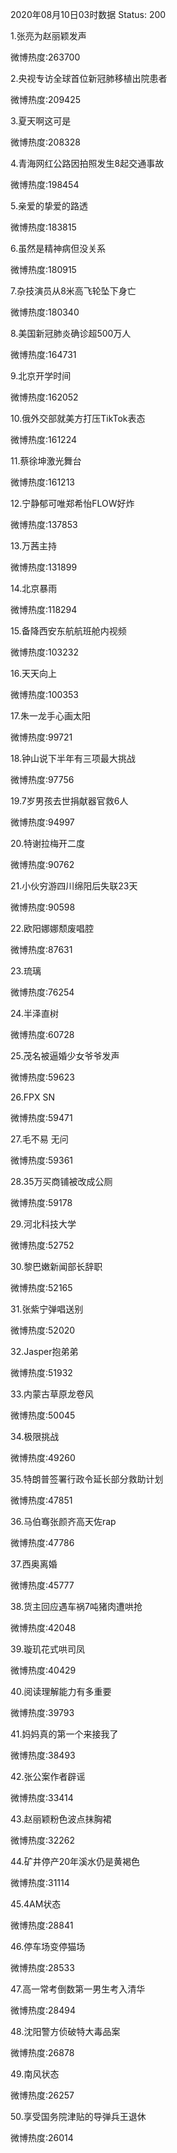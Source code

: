 2020年08月10日03时数据
Status: 200

1.张亮为赵丽颖发声

微博热度:263700

2.央视专访全球首位新冠肺移植出院患者

微博热度:209425

3.夏天啊这可是

微博热度:208328

4.青海网红公路因拍照发生8起交通事故

微博热度:198454

5.亲爱的挚爱的路透

微博热度:183815

6.虽然是精神病但没关系

微博热度:180915

7.杂技演员从8米高飞轮坠下身亡

微博热度:180340

8.美国新冠肺炎确诊超500万人

微博热度:164731

9.北京开学时间

微博热度:162052

10.俄外交部就美方打压TikTok表态

微博热度:161224

11.蔡徐坤激光舞台

微博热度:161213

12.宁静郁可唯郑希怡FLOW好炸

微博热度:137853

13.万茜主持

微博热度:131899

14.北京暴雨

微博热度:118294

15.备降西安东航航班舱内视频

微博热度:103232

16.天天向上

微博热度:100353

17.朱一龙手心画太阳

微博热度:99721

18.钟山说下半年有三项最大挑战

微博热度:97756

19.7岁男孩去世捐献器官救6人

微博热度:94997

20.特谢拉梅开二度

微博热度:90762

21.小伙穷游四川绵阳后失联23天

微博热度:90598

22.欧阳娜娜颓废唱腔

微博热度:87631

23.琉璃

微博热度:76254

24.半泽直树

微博热度:60728

25.茂名被逼婚少女爷爷发声

微博热度:59623

26.FPX SN

微博热度:59471

27.毛不易 无问

微博热度:59361

28.35万买商铺被改成公厕

微博热度:59178

29.河北科技大学

微博热度:52752

30.黎巴嫩新闻部长辞职

微博热度:52165

31.张紫宁弹唱送别

微博热度:52020

32.Jasper抱弟弟

微博热度:51932

33.内蒙古草原龙卷风

微博热度:50045

34.极限挑战

微博热度:49260

35.特朗普签署行政令延长部分救助计划

微博热度:47851

36.马伯骞张颜齐高天佐rap

微博热度:47786

37.西奥离婚

微博热度:45777

38.货主回应遇车祸7吨猪肉遭哄抢

微博热度:42048

39.璇玑花式哄司凤

微博热度:40429

40.阅读理解能力有多重要

微博热度:39793

41.妈妈真的第一个来接我了

微博热度:38493

42.张公案作者辟谣

微博热度:33414

43.赵丽颖粉色波点抹胸裙

微博热度:32262

44.矿井停产20年溪水仍是黄褐色

微博热度:31114

45.4AM状态

微博热度:28841

46.停车场变停猫场

微博热度:28533

47.高一常考倒数第一男生考入清华

微博热度:28494

48.沈阳警方侦破特大毒品案

微博热度:26878

49.南风状态

微博热度:26257

50.享受国务院津贴的导弹兵王退休

微博热度:26014


